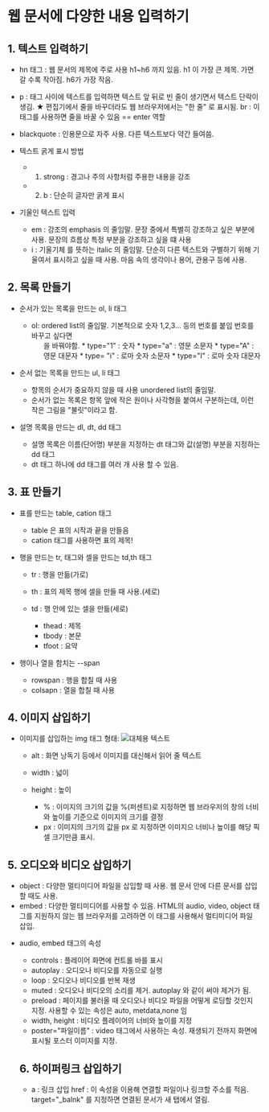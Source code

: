 
# 웹 문서에 다양한 내용 입력하기

## 1. 텍스트 입력하기

- hn 태그 : 웹 문서의 제목에 주로 사용
          h1~h6 까지 있음. h1 이 가장 큰 제목. 가면 갈 수록 작아짐.  h6가 가장 작음.

- p : 태그 사이에 텍스트를 입력하면 텍스트 앞 뒤로 빈 줄이 생기면서 텍스트 단락이 생김. ★ 편집기에서 줄을 바꾸더라도 웹 브라우저에서는 "한 줄" 로 표시됨.
  br : 이 태그를 사용하면 줄을 바꿀 수 있음  == enter 역할

- blackquote : 인용문으로 자주 사용. 다른 텍스트보다 약간 들여씀.

- 텍스트 굵게 표시 방법 
    + 1. strong : 경고나 주의 사항처럼 주용한 내용을 강조
    + 2. b : 단순히 글자만 굵게 표시

- 기울인 텍스트 입력
  + em : 강조의 emphasis 의 줄임말. 문장 중에서 특별히 강조하고 싶은 부분에 사용. 문장의 흐름상 특정 부분을 강조하고 싶을 떄 사용
  + i : 기울기체 를 뜻하는 italic 의 줄임말. 단순히 다른 텍스트와 구별하기 위해 기울여서 표시하고 싶을 때 사용. 마음 속의 생각이나 용어, 관용구 등에 사용.

## 2. 목록 만들기

- 순서가 있는 목록을 만드는 ol, li 태그 
  + ol: ordered list의 줄임말. 기본적으로 숫자 1,2,3... 등의 번호를 붙임
        번호를 바꾸고 싶다면 <ol type="__"> 을 바꿔야함. 
        * type="1" : 숫자
        * type="a" : 영문 소문자 
        * type="A" : 영문 대문자
        * type= "i" : 로마 숫자 소문자 
        * type="I" : 로마 숫자 대문자

- 순서 없는 목록을 만드는 ul, li 태그
  + 항목의 순서가 중요하지 않을 때 사용 unordered list의 줄임말.
  + 순서가 없는 목록은 항목 앞에 작은 원이나 사각형을 붙여서 구분하는데, 이런 작은 그림을 "불릿"이라고 함.

- 설명 목록을 만드는 dl, dt, dd 태그
  + 설명 목록은 이름(단어명) 부분을 지정하는 dt 태그와 값(설명) 부분을 지정하는 dd 태그
   * dt 태그 하나에 dd 태그를 여러 개 사용 할 수 있음.
  
## 3. 표 만들기

- 표를 만드는  table, cation 태그
  + table 은 표의 시작과 끝을 만들음
  + cation 태그를 사용하면 표의 제목!

- 행을 만드는 tr, 태그와 셀을 만드는 td,th 태그
  + tr : 행을 만듦(가로)
  + th : 표의 제목 행에 셀을 만들 때 사용.(세로)
  + td : 행 안에 있는 셀을 만듦(세로)
   
    * thead : 제목
    * tbody : 본문
    * tfoot : 요약

- 행이나 열을 함치는 --span
  + rowspan : 행을 합칠 때 사용
  + colsapn : 열을 합칠 때 사용
  

## 4. 이미지 삽입하기
- 이미지를 삽입하는 img 태그
  형태: <img src="이미지 파일 경로" alt="대체용 텍스트">
  + alt : 화면 낭독기 등에서 이미지를 대신해서 읽어 줄 텍스트

  + width : 넓이
  + height : 높이
    * % : 이미지의 크기의 값을 %(퍼센트)로 지정하면 웹 브라우저의 창의 너비와 높이를 기준으로 이미지의 크기를 결정
    * px : 이미지의 크기의 값을 px 로 지정하면 이미지으 너비나 높이를 해당 픽셀 크기만큼 표시.

## 5. 오디오와 비디오 삽입하기
- object : 다양한 멀티미디어 파일을 삽입할 때 사용. 웹 문서 안에 다른 문서를 삽입할 때도 사용.
- embed : 다양한 멀티미디어를 사용할 수 있음. HTML의 audio, video, object 태그를 지원하지 않는 웹 브라우저를 고려하면 이 태그를 사용해서 멀티미디어 파일 삽입.

+ audio, embed 태그의 속성
  * controls : 플레이어 화면에 컨트롤 바를 표시
  * autoplay : 오디오나 비디오를 자동으로 실행
  * loop : 오디오나 비디오를 반복 재생
  * muted : 오디오나 비디오의 소리를 제거. autoplay 와 같이 써야 제거가 됨.
  * preload : 페이지를 불러올 때 오디오나 비디오 파일을 어떻게 로딩할 것인지 지정.
              사용할 수 있는 속성은  auto, metdata,none 임
  * width, height : 비디오 플레이어의 너비와 높이를 지정
  * poster="파일이름" : video 태그에서 사용하는 속성. 재생되기 전까지 화면에 표시될 포스터 이미지를 지정.

  ## 6. 하이퍼링크 삽입하기
  - a : 링크 삽입
    href : 이 속성을 이용해 연결할 파일이나 링크할 주소를 적음.
    target="_balnk" 를 지정하면 연결된 문서가 새 탭에서 열림.